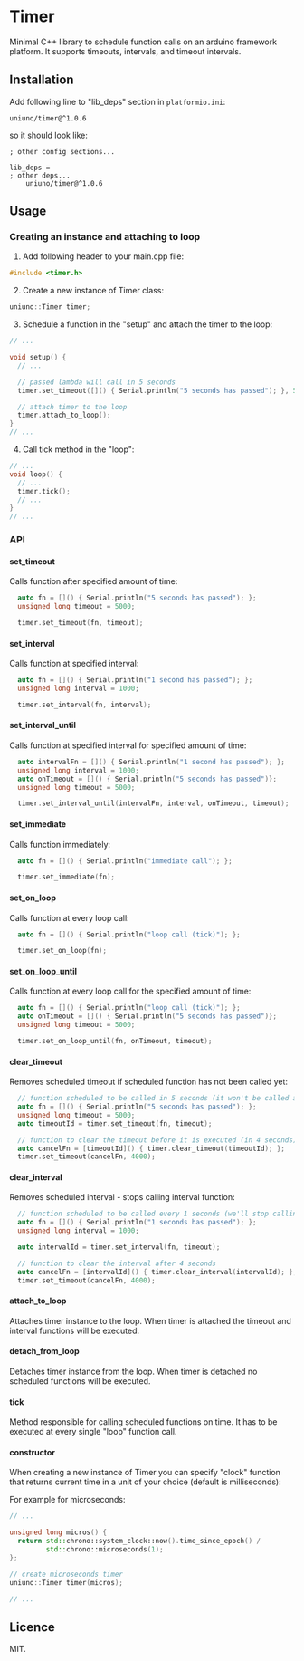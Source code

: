 # Timer

Minimal C++ library to schedule function calls on an arduino framework platform.
It supports timeouts, intervals, and timeout intervals.

## Installation

Add following line to "lib_deps" section in `platformio.ini`:

```
uniuno/timer@^1.0.6
```

so it should look like:

```
; other config sections...

lib_deps =
; other deps...
	uniuno/timer@^1.0.6
```

## Usage

### Creating an instance and attaching to loop

1. Add following header to your main.cpp file:

```cpp
#include <timer.h>
```

2. Create a new instance of Timer class:

```cpp
uniuno::Timer timer;
```

3. Schedule a function in the "setup" and attach the timer to the loop:

```cpp
// ...

void setup() {
  // ...

  // passed lambda will call in 5 seconds
  timer.set_timeout([]() { Serial.println("5 seconds has passed"); }, 5000);

  // attach timer to the loop
  timer.attach_to_loop();
}
// ...
```

4. Call tick method in the "loop":

```cpp
// ...
void loop() {
  // ...
  timer.tick();
  // ...
}
// ...
```

### API

#### set_timeout

Calls function after specified amount of time:

```cpp
  auto fn = []() { Serial.println("5 seconds has passed"); };
  unsigned long timeout = 5000;

  timer.set_timeout(fn, timeout);
```

#### set_interval

Calls function at specified interval:

```cpp
  auto fn = []() { Serial.println("1 second has passed"); };
  unsigned long interval = 1000;

  timer.set_interval(fn, interval);
```

#### set_interval_until

Calls function at specified interval for specified amount of time:

```cpp
  auto intervalFn = []() { Serial.println("1 second has passed"); };
  unsigned long interval = 1000;
  auto onTimeout = []() { Serial.println("5 seconds has passed")};
  unsigned long timeout = 5000;

  timer.set_interval_until(intervalFn, interval, onTimeout, timeout);
```

#### set_immediate

Calls function immediately:

```cpp
  auto fn = []() { Serial.println("immediate call"); };

  timer.set_immediate(fn);
```

#### set_on_loop

Calls function at every loop call:

```cpp
  auto fn = []() { Serial.println("loop call (tick)"); };

  timer.set_on_loop(fn);
```

#### set_on_loop_until

Calls function at every loop call for the specified amount of time:

```cpp
  auto fn = []() { Serial.println("loop call (tick)"); };
  auto onTimeout = []() { Serial.println("5 seconds has passed")};
  unsigned long timeout = 5000;

  timer.set_on_loop_until(fn, onTimeout, timeout);
```

#### clear_timeout

Removes scheduled timeout if scheduled function has not been called yet:

```cpp
  // function scheduled to be called in 5 seconds (it won't be called as we cancel it)
  auto fn = []() { Serial.println("5 seconds has passed"); };
  unsigned long timeout = 5000;
  auto timeoutId = timer.set_timeout(fn, timeout);

  // function to clear the timeout before it is executed (in 4 seconds)
  auto cancelFn = [timeoutId]() { timer.clear_timeout(timeoutId); };
  timer.set_timeout(cancelFn, 4000);

```

#### clear_interval

Removes scheduled interval - stops calling interval function:

```cpp
  // function scheduled to be called every 1 seconds (we'll stop calling it after 4 seconds)
  auto fn = []() { Serial.println("1 seconds has passed"); };
  unsigned long interval = 1000;

  auto intervalId = timer.set_interval(fn, timeout);

  // function to clear the interval after 4 seconds
  auto cancelFn = [intervalId]() { timer.clear_interval(intervalId); };
  timer.set_timeout(cancelFn, 4000);

```

#### attach_to_loop

Attaches timer instance to the loop. When timer is attached the timeout and interval functions will be executed.

#### detach_from_loop

Detaches timer instance from the loop. When timer is detached no scheduled functions will be executed.

#### tick

Method responsible for calling scheduled functions on time.
It has to be executed at every single "loop" function call.

#### constructor

When creating a new instance of Timer you can specify "clock" function that returns current time in a unit of your choice (default is milliseconds):

For example for microseconds:

```cpp
// ...

unsigned long micros() {
  return std::chrono::system_clock::now().time_since_epoch() /
         std::chrono::microseconds(1);
};

// create microseconds timer
uniuno::Timer timer(micros);

// ...
```

## Licence

MIT.
